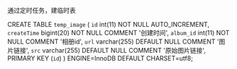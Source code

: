 通过定时任务，建临时表

CREATE TABLE `temp_image` (
  `id` int(11) NOT NULL AUTO_INCREMENT,
  `createTime` bigint(20) NOT NULL COMMENT '创建时间',
  `album_id` int(11) NOT NULL COMMENT '相册id',
  `url` varchar(255) DEFAULT NULL COMMENT '图片链接',
  `src` varchar(255) DEFAULT NULL COMMENT '原始图片链接',
  PRIMARY KEY (`id`)
) ENGINE=InnoDB DEFAULT CHARSET=utf8;